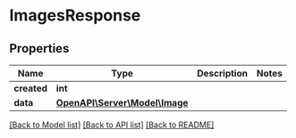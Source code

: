# ImagesResponse

## Properties
Name | Type | Description | Notes
------------ | ------------- | ------------- | -------------
**created** | **int** |  | 
**data** | [**OpenAPI\Server\Model\Image**](Image.md) |  | 

[[Back to Model list]](../README.md#documentation-for-models) [[Back to API list]](../README.md#documentation-for-api-endpoints) [[Back to README]](../README.md)


